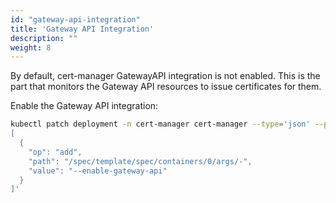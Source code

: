 ```yaml
---
id: "gateway-api-integration"
title: 'Gateway API Integration'
description: ""
weight: 8
---
```


By default, cert-manager GatewayAPI integration is not enabled. This is the part that monitors the Gateway API resources to issue certificates for them.

Enable the Gateway API integration:

```bash
kubectl patch deployment -n cert-manager cert-manager --type='json' --patch '
[
  {
    "op": "add",
    "path": "/spec/template/spec/containers/0/args/-",
    "value": "--enable-gateway-api"
  }
]'
```
